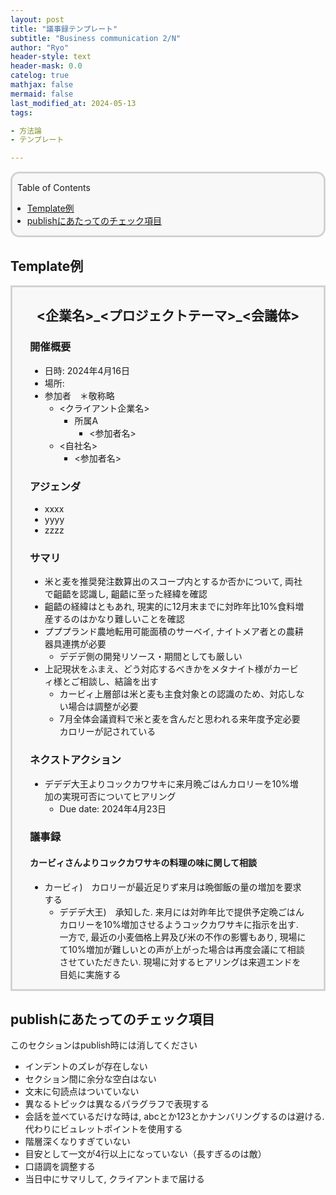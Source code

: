 ```yaml
---
layout: post
title: "議事録テンプレート"
subtitle: "Business communication 2/N"
author: "Ryo"
header-style: text
header-mask: 0.0
catelog: true
mathjax: false
mermaid: false
last_modified_at: 2024-05-13
tags:

- 方法論
- テンプレート

---
```


<div style='border-radius: 1em; border-style:solid; border-color:#D3D3D3; background-color:#F8F8F8'>

<p class="h4">&nbsp;&nbsp;Table of Contents</p>

<!-- START doctoc generated TOC please keep comment here to allow auto update -->
<!-- DON'T EDIT THIS SECTION, INSTEAD RE-RUN doctoc TO UPDATE -->

- [Template例](#template%E4%BE%8B)
- [publishにあたってのチェック項目](#publish%E3%81%AB%E3%81%82%E3%81%9F%E3%81%A3%E3%81%A6%E3%81%AE%E3%83%81%E3%82%A7%E3%83%83%E3%82%AF%E9%A0%85%E7%9B%AE)

<!-- END doctoc generated TOC please keep comment here to allow auto update -->


</div>


## Template例

<div style='padding-left: 2em; padding-right: 2em; border-radius: 0em; border-style:solid; border-color:#D3D3D3; background-color:#F8F8F8'>

<div style="text-align: center;">
<h2> <企業名>_<プロジェクトテーマ>_<会議体></h2>
</div>


<h3>  開催概要</h3>

- 日時: 2024年4月16日
- 場所: 
- 参加者　＊敬称略
    - <クライアント企業名>
        - 所属A
            - <参加者名>
    - <自社名>
        - <参加者名>

<h3>  アジェンダ</h3>

- xxxx
- yyyy
- zzzz

<h3>  サマリ</h3>

- 米と麦を推奨発注数算出のスコープ内とするか否かについて, 両社で齟齬を認識し, 齟齬に至った経緯を確認
- 齟齬の経緯はともあれ, 現実的に12月末までに対昨年比10%食料増産するのはかなり難しいことを確認
- プププランド農地転用可能面積のサーベイ, ナイトメア者との農耕器具連携が必要
    - デデデ側の開発リソース・期間としても厳しい
- 上記現状をふまえ、どう対応するべきかをメタナイト様がカービィ様とご相談し、結論を出す
    - カービィ上層部は米と麦も主食対象との認識のため、対応しない場合は調整が必要
    - 7月全体会議資料で米と麦を含んだと思われる来年度予定必要カロリーが記されている

<h3>  ネクストアクション</h3>

- デデデ大王よりコックカワサキに来月晩ごはんカロリーを10%増加の実現可否についてヒアリング
    - Due date: 2024年4月23日

<h3> 議事録 </h3>
<h4> カービィさんよりコックカワサキの料理の味に関して相談</h4>

- カービィ)　カロリーが最近足りず来月は晩御飯の量の増加を要求する
    - デデデ大王)　承知した. 来月には対昨年比で提供予定晩ごはんカロリーを10%増加させるようコックカワサキに指示を出す. 一方で, 最近の小麦価格上昇及び米の不作の影響もあり, 現場にて10%増加が難しいとの声が上がった場合は再度会議にて相談させていただきたい. 現場に対するヒアリングは来週エンドを目処に実施する


</div>


## publishにあたってのチェック項目

このセクションはpublish時には消してください

- インデントのズレが存在しない
- セクション間に余分な空白はない
- 文末に句読点はついていない
- 異なるトピックは異なるパラグラフで表現する
- 会話を並べているだけな時は, abcとか123とかナンバリングするのは避ける. 代わりにビュレットポイントを使用する
- 階層深くなりすぎていない
- 目安として一文が4行以上になっていない（長すぎるのは敵）
- 口語調を調整する
- 当日中にサマリして, クライアントまで届ける
